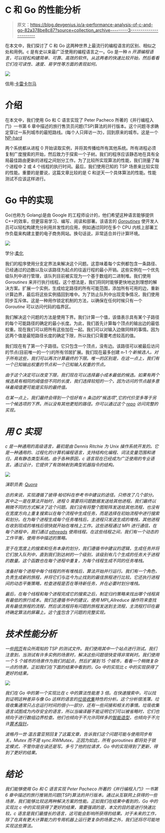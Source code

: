 # C 和 Go 的性能分析

> 原文：<https://blog.devgenius.io/a-performance-analysis-of-c-and-go-82a378be8c87?source=collection_archive---------3----------------------->

在本文中，我们探讨了 C 和 Go 这两种世界上最流行的编程语言的区别、相似之处和用例。c 是有史以来最广泛使用的编程语言之一。Go 是一种 *n 开源编程语言，可以轻松构建简单、可靠、高效的软件*。*从这两者的快速比较开始，然后看看它们在可读性、速度、易学性等方面的表现如何。*

![](img/848990d57d9556e298fab54e5d55eb34.png)

信用:[卡雷卡尔马](https://careerkarma.com/blog/go-vs-c-plus-plus/)

# 介绍

在本文中，我们使用 Go 和 C 语言实现了 Peter Pacheco 所著的《并行编程入门》一书第 6 章中描述的旅行售货员问题(TSP)算法的并行版本。这个问题寻求确定穿过一系列城市的最短路线。(每个人只拜访一次)，回到原来的城市。这是一个 [NP-hard](https://en.wikipedia.org/wiki/NP-hardness)

两个系统都从进程 0 开始读取实例，并将其传播给所有其他系统。所有进程必须复制广度搜索的开始，然后致力于探索一个子树。我们的程序应该静态地在具有全局最佳路由更新的进程之间划分工作。为了比较所实现算法的性能，我们测量了每个进程中 2 或 4 个线程的执行时间。最后，我们使用已知的 TSP 场景来比较实现的性能。重要的是要说，这篇文章比较的是 C 和逆天一个具体算法的性能。性能测试不应该这样进行。

# Go 中的实现

Go(也称为 Golang)是由 Google 的工程师设计的，他们希望这种语言能够提供 C++的效率，但更容易学习、编写、阅读和部署。该语言的 [*Goroutines*](https://gobyexample.com/goroutines) 使开发人员可以轻松构建充分利用并发性的应用，例如通过同时在多个 CPU 内核上部署工作负载来构建主要的电子商务网站。换句话说，非常适合并行计算环境。

![](img/dd9c1c0d591b467334cb9851bb98fd9b.png)

学分:[柔化](https://softensy.com/is-go-the-best-programming-language-for-finance-best-practices-and-our-expertise/)

我们的程序使用分支定界法来解决这个问题。这意味着每个实例都包含一条路径、已经通过的边数以及以该路径为起点的往返行程的最小开销。这些实例在一个优先级队列中进行管理，该队列目前被实现为一个基于数组的二进制堆。我们使用 *Goroutines* 来并行执行线程。这个想法是，我们将同时能够更快地达到理想的解决方案。扩展一个实例，生成给定路径的所有可能范围，添加所有可用的边，重新计算边界，最后将这些实例插回到堆中。为了防止队列中出现竞争情况，我们使用同步互斥体。这是一种用作锁定机制的方法，以确保在任何时候只有一个 *Goroutine* 可以访问代码的临界区。

我们解决这个问题的方法是使用下界。我们计算一个值，该值表示具有某个子路径的每个可能路径的确定的最小长度。为此，我们首先计算每个顶点的输出边的最低权重。现在我们可以把所有这些加在一起。我们可以对输入边做同样的事情。因为这两个值是最短路径长度的确定下限，所以我们只需要考虑较高的值。

我们现在有了第一个子路径。它只包含一个顶点，没有边。该路径可以被最后访问的节点(目前唯一的一个)的所有邻居扩展。我们现在最多创建 n-1 个*新候选人。对于所有这些，我们可以再次计算最终的下限。唯一的区别是，在这一点上，我们有一个已知输出权重的节点和一个已知输入权重的节点。*

*由于这个决定可以改变下限，我们现在可以选择最小成本最低的候选。如果有两个候选具有相同的阈值但不同的长度，我们选择较短的一个，因为访问的节点越多意味着阈值更可能是实际的最终值。*

*在某一点上，我们最终会得到一个恰好有 n 条边的“候选项”,它的代价至多等于另一个候选项的下界。所以没有其他更短的路径。你可以通过这个 [repo](https://github.com/matheusroleal/tsp-golang) 访问完整的实现。*

# *用 C 实现*

*c 是一种通用的高级语言，最初是由 Dennis Ritchie 为 Unix 操作系统开发的。它是一种通用的、过程化的计算机编程语言，支持结构化编程、词法变量范围和递归，具有静态类型系统。由于各种原因，c 语言现在已经成为广泛使用的专业语言。通过设计，它提供了有效映射到典型机器指令的结构。*

*![](img/8285744c6f2ec5b2a61638a9bdbf5d5c.png)*

*演职员表: [Quora](https://www.quora.com/Why-should-we-learn-C-in-2021-1)*

*总的来说，实现遵循了彼得·帕切科在参考书中建议的途径。只修改了几个部分。其中之一是在算法开始时，进程 0 需要将问题数据发送给其他进程。我们最终以稍微不同的方式解决了这个问题。我们没有将整个图矩阵发送给其他流程，也没有在宽度方向上重复搜索以在每个流程中生成任务，而是选择在初始流程中进行搜索和划分。在为每个进程生成每个任务堆栈后，主进程只发送生成的堆栈，其他进程在收到现成的堆栈后很快就开始在堆栈上工作。这些进程通过 MPI 进行通信，在每个进程中，我们通过 [*pthreads*](https://man7.org/linux/man-pages/man7/pthreads.7.html) 使用线程。在这些线程之间，我们有一个动态的工作平衡，使用书中描述的策略。*

*至于在宽度上的搜索和任务本身的划分，我们遵循书中建议的逻辑，生成任务并将它们放入队列中，直到我们到达树的一个级别，该级别有几个生成的任务大于进程的数量。这个函数也在每个进程中重复，为每个线程生成不同的任务堆栈。*

*准备好每个进程中每个线程的所有堆栈后，算法开始并行运行。我们有一个角色，负责生成新的旅程，并将它们与迄今为止找到的最佳旅程进行比较。它还执行进程间的动态平衡策略，检查进程是否在等待新任务，并在必要时划分堆栈。*

*最后，在每个线程和每个进程完成它的搜索之后，制定归约策略来找出哪个线程具有最低的旅行成本。我们还遵循书中的建议，使用 *MPI_Allreduce* 操作符来查找具有最佳旅程的流程，然后该流程将有问题的旅程发送到主流程，主流程打印在最终确定算法的屏幕上。这个[库](https://github.com/matheusroleal/tsp-mpi)包含了问题的完整实现。*

# *技术性能分析*

*一些[网页](https://people.sc.fsu.edu/~jburkardt/datasets/tsp/tsp.html)有众所周知的 TSP 的测试文件。我们使用其中一个站点进行测试。我们注意到，当测试有许多实例的场景时，解决这些问题很快变得非常耗时。我们使用一个 5 个城市的场景作为我们的起点，然后扩展到 15 个城市，看看一个稍微复杂一点的场景。正如我们在下面的结果中看到的，Go 中的实现比 c 中的实现获得了更好的结果。*

*![](img/80eba4a4c152fda4792e77c84a085f47.png)*

*我们在 Go 中的第一个实现比在 c 中的算法性能差 3 倍。在快速搜索中，可以找到证明这种差异与像 Go 这样的语言的[垃圾收集](https://en.wikipedia.org/wiki/Garbage_collection_%28computer_science%29)特性的分析。这个分析很浅薄。垃圾收集通常只占总运行时间的很小一部分，还有一些间接和相关的事情。垃圾收集语言试图成为内存安全的语言，所以当编译器不能证明它们可以被省略时，它们也倾向于进行数组边界检查。他们也倾向于不允许同样多的[智能造型](https://www.javatpoint.com/kotlin-smart-cast)，也倾向于不允许[算术指针](http://ibm.com/docs/en/i/7.2?topic=pointers-pointer-arithmetic)。*

*波格丹一世·温古雷亚努回复了这篇文章，告诉我们这个问题可能与使用同步有关。Mutex 而不是 sync.RWMutex。正因为如此，所有 goroutines 都将处于锁定模式，不管你是在读还是写。多亏了他的拉请求，Go 中的实现得到了更新，得到了更好的结果。*

# *结论*

*我们能够使用 Go 和 C 语言实现 Peter Pacheco 所著的《并行编程入门》一书第 6 章中描述的旅行推销员问题(TSP)算法的并行版本。通过从互联网上获得的一些场景，我们能够比较这两种解决方案的性能。正如我们在结果中看到的，Go 中的实现比 c 中的实现获得了更好的结果，需要强调的是，本文的目的是进行快速比较。c 语言是我们最擅长的语言，这可能会影响所获得的结果。对于未来的工作，除了在具有更大计算能力的专用机器上运行更复杂的场景之外，我们还将尽可能地实现这些算法。*
